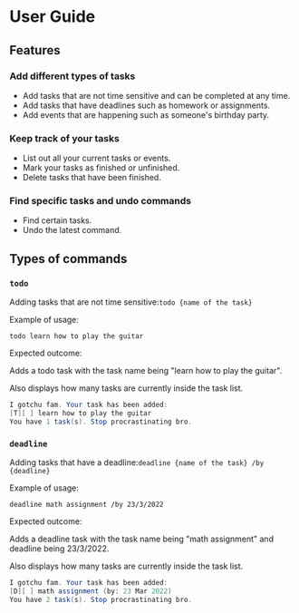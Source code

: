 # User Guide

## Features 

### Add different types of tasks

- Add tasks that are not time sensitive and can be completed at any time.
- Add tasks that have deadlines such as homework or assignments.
- Add events that are happening such as someone's birthday party.

### Keep track of your tasks 

- List out all your current tasks or events.
- Mark your tasks as finished or unfinished.
- Delete tasks that have been finished.

### Find specific tasks and undo commands

- Find certain tasks.
- Undo the latest command.

## Types of commands

### `todo`

Adding tasks that are not time sensitive:`todo {name of the task}`

Example of usage: 

`todo learn how to play the guitar`

Expected outcome:

Adds a todo task with the task name being "learn how to play the guitar".

Also displays how many tasks are currently inside the task list.

```java
I gotchu fam. Your task has been added:
[T][ ] learn how to play the guitar
You have 1 task(s). Stop procrastinating bro.
```

### `deadline`

Adding tasks that have a deadline:`deadline {name of the task} /by {deadline}`

Example of usage: 

`deadline math assignment /by 23/3/2022`

Expected outcome:

Adds a deadline task with the task name being "math assignment" and deadline being 23/3/2022.

Also displays how many tasks are currently inside the task list.

```java
I gotchu fam. Your task has been added:
[D][ ] math assignment (by: 23 Mar 2022)
You have 2 task(s). Stop procrastinating bro.
```
